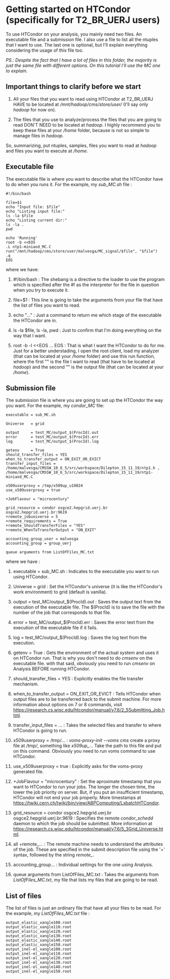 # Getting started on HTCondor (specifically for T2_BR_UERJ users)

To use HTCondor on your analysis, you mainly need two files. An executable file and a submission file. I also use a file to 
list all the ntuples that I want to use.
The last one is optional, but I'll explain everything considering the usage of this file too.

*PS.: Despite the fact that I have a lot of files in this folder, the majority is just the same file with different options.
On this tutorial I'll use the MC one to explain.*

## Important things to clarify before we start

1. All your files that you want to read using HTCondor at T2_BR_UERJ HAVE to be located at */mnt/hadoop/cms/store/user/*
(I'll say only *hadoop* for now on).

2. The files that you use to analyze/process the files that you are going to read DON'T NEED to be located at *hadoop*.
I highly recommend you to keep these files at your */home* folder, because is not so simple to manage files in *hadoop*.  

So, summarizing, put ntuples, samples, files you want to read at *hadoop* and files you want to execute at */home*.

## Executable file 

The executable file is where you want to describe what the HTCondor have to do when you runs it. For the example, my 
*sub_MC.sh* file :

```
#!/bin/bash

file=$1
echo "Input file: $file"
echo "Listing input file:"
ls -la $file
echo "Listing current dir:"
ls -la .
pwd

echo 'Running'
root -b <<EOS
.L ntp1-miniaod_MC.C
run("/mnt/hadoop/cms/store/user/malvesga/MC_signal/$file", "$file")
.q
EOS
```

where we have:

1. #!/bin/bash : The shebang is a directive to the loader to use the program which is specified after the #! as the 
interpreter for the file in question when you try to execute it.

2. file=$1 : This line is going to take the arguments from your file that have the list of files you want to read.

3. echo "..." : Just a command to return me which stage of the executable the HTCondor are in.

4. ls -la $file, ls -la, pwd : Just to confirm that I'm doing everything on the way that I want.

5. root -b -l <<EOS ... EOS : That is what I want the HTCondor to do for me. Just for a better understading, 
I open the root client, load my analyzer (that can be located at your */home* folder) and use this run function, 
where the first "" is the file I want to read (that have to be located at *hadoop*) and the second "" is the output file (that can be located at your */home*).

## Submission file

The submission file is where you are going to set up the HTCondor the way you want. For the example, my *condor_MC* file: 

```
executable = sub_MC.sh

Universe   = grid

output     = test_MC/output_$(ProcId).out
error      = test_MC/output_$(ProcId).err
log        = test_MC/output_$(ProcId).log

getenv     = True
should_transfer_files = YES
when_to_transfer_output = ON_EXIT_OR_EVICT
transfer_input_files = /home/malvesga/CMSSW_10_6_5/src/workspace/Dilepton_15_11_19/ntp1.h , /home/malvesga/CMSSW_10_6_5/src/workspace/Dilepton_15_11_19/ntp1-miniaod_MC.C 

x509userproxy = /tmp/x509up_u10024
use_x509userproxy = true

+JobFlavour = "microcentury"

grid_resource = condor osgce2.hepgrid.uerj.br osgce2.hepgrid.uerj.br:9619
+remote_jobuniverse = 5
+remote_requirements = True
+remote_ShouldTransferFiles = "YES"
+remote_WhenToTransferOutput = "ON_EXIT"

accounting_group_user = malvesga
accounting_group = group_uerj

queue arguments from ListOfFiles_MC.txt
```

where we have : 

1. executable = sub_MC.sh : Indicates to the executable you want to run using HTCondor.

2. Universe = grid : Set the HTCondor's universe (it is like the HTCondor's work environment) to grid (default is vanilla).

3. output = test_MC/output_$(ProcId).out : Saves the output text from the execution of the executable file. 
The $(ProcId) is to save the file with the number of the job that corresponds to that file.

4. error = test_MC/output_$(ProcId).err : Saves the error text from the execution of the executable file if it fails.

5. log = test_MC/output_$(ProcId).log : Saves the log text from the execution.

6. getenv = True : Gets the environment of the actual system and uses it on HTCondor run. That is why you don't need to
do *cmsenv* on the executable file. with that said, obviously you need to run *cmsenv* on Analysis BEFORE running HTCondor.

7. should_transfer_files = YES : Explicitly enables the file transfer mechanism.

8. when_to_transfer_output = ON_EXIT_OR_EVICT : Tells HTCondor when output files are to be transferred back to the submit machine. For more information about options on 7 or 8 commands, visit https://research.cs.wisc.edu/htcondor/manual/v7.6/2_5Submitting_Job.html.

9. transfer_input_files = ... : Takes the selected files and transfer to where HTCondor is going to run.

10. x509userproxy = /tmp/... : *voms-proxy-init --voms cms* create a proxy file at */tmp/*, something like *x509up_...*
Take the path to this file and put on this command. Obviously you need to run voms command to use HTCondor.

11. use_x509userproxy = true : Explicitly asks for the voms-proxy generated file.

12. +JobFlavour = "microcentury" : Set the aproximate timestamp that you want to HTCondor to run your jobs. The longer 
the chosen time, the lower the job priority on server. But, if you put an insufficient timestamp, HTCondor will not end 
your job properly. More timestamps at https://twiki.cern.ch/twiki/bin/view/ABPComputing/LxbatchHTCondor.

13. grid_resource = condor osgce2.hepgrid.uerj.br osgce2.hepgrid.uerj.br:9619 : Specifies the remote *condor_schedd* daemon to which the job should be submitted. More information at https://research.cs.wisc.edu/htcondor/manual/v7.6/5_3Grid_Universe.html.

14. all +remote_... : The remote machine needs to understand the attributes of the job. These are specified in the submit description file using the '+' syntax, followed by the string *remote_*.

15. accounting_group... : Individual settings for the one using Analysis.

16. queue arguments from ListOfFiles_MC.txt : Takes the arguments from *ListOfFiles_MC.txt*, my file that lists my files that 
are going to be read.

## List of files

The list of files is just an ordinary file that have all your files to be read. For the example, my *ListOfFiles_MC.txt* file : 


```
output_elastic_xangle100.root 
output_elastic_xangle110.root 
output_elastic_xangle120.root 
output_elastic_xangle130.root 
output_elastic_xangle140.root 
output_elastic_xangle150.root 
output_inel-el_xangle100.root 
output_inel-el_xangle110.root 
output_inel-el_xangle120.root 
output_inel-el_xangle130.root 
output_inel-el_xangle140.root 
output_inel-el_xangle150.root 

```

